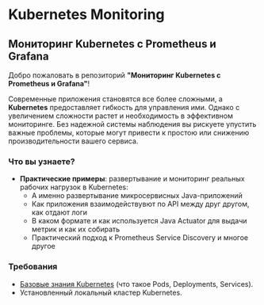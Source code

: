 # Kubernetes Monitoring

## Мониторинг Kubernetes с Prometheus и Grafana

Добро пожаловать в репозиторий **"Мониторинг Kubernetes с Prometheus и Grafana"**!  

Современные приложения становятся все более сложными, а **Kubernetes** предоставляет гибкость для управления ими. Однако с увеличением сложности растет и необходимость в эффективном мониторинге. Без надежной системы наблюдения вы рискуете упустить важные проблемы, которые могут привести к простою или снижению производительности вашего сервиса.

### Что вы узнаете?
- **Практические примеры**: развертывание и мониторинг реальных рабочих нагрузок в Kubernetes:
  - А именно развертывание микросервисных Java-приложений
  - Как приложения взаимодействувют по API между друг другом, как отдают логи
  - В каком формате и как используется Java Actuator для выдачи метрик и как их собирать
  - Практический подход к Prometheus Service Discovery и многое другое

### Требования
- [Базовые знания Kubernetes](https://github.com/lamjob1993/kubernetes-monitoring/blob/main/kubernetes/beggining/1.%20%D0%91%D0%B0%D0%B7%D0%BE%D0%B2%D1%8B%D0%B5%20%D0%B7%D0%BD%D0%B0%D0%BD%D0%B8%D1%8F.md) (что такое Pods, Deployments, Services).
- Установленный локальный кластер Kubernetes.
